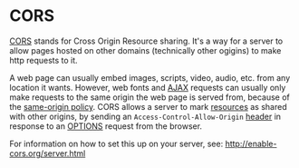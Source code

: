 # CORS

[CORS](https://developer.mozilla.org/en-US/docs/Web/HTTP/Access_control_CORS) stands for Cross Origin Resource sharing. It's a way for a server to allow pages hosted on other domains (technically other ogigins) to make http requests to it.

A web page can usually embed images, scripts, video, audio, etc. from any location it wants. However, web fonts and [AJAX](/glossary/AJAX.md) requests can usually only make requests to the same origin the web page is served from, because of the [same-origin policy](https://developer.mozilla.org/en-US/docs/Web/Security/Same-origin_policy). CORS allows a server to mark [resources](https://en.wikipedia.org/wiki/Web_resource) as shared with other origins, by sending an `Access-Control-Allow-Origin` [header](https://developer.mozilla.org/en-US/docs/Web/HTTP/Headers) in response to an [OPTIONS](http://www.w3.org/Protocols/rfc2616/rfc2616-sec9.html#sec9.2) request from the browser.

For information on how to set this up on your server, see: http://enable-cors.org/server.html
